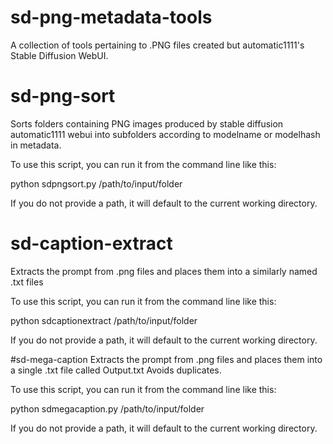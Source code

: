 # sd-png-metadata-tools
A collection of tools pertaining to .PNG files created but automatic1111's Stable Diffusion WebUI.




# sd-png-sort
Sorts folders containing PNG images produced by stable diffusion automatic1111 webui into subfolders according to modelname or modelhash in metadata.

To use this script, you can run it from the command line like this:

python sdpngsort.py /path/to/input/folder

If you do not provide a path, it will default to the current working directory.

# sd-caption-extract
Extracts the prompt from .png files and places them into a similarly named .txt files 

To use this script, you can run it from the command line like this:

python sdcaptionextract /path/to/input/folder

If you do not provide a path, it will default to the current working directory.

#sd-mega-caption
Extracts the prompt from .png files and places them into a single .txt file called Output.txt
Avoids duplicates.

To use this script, you can run it from the command line like this:

python sdmegacaption.py /path/to/input/folder

If you do not provide a path, it will default to the current working directory.
